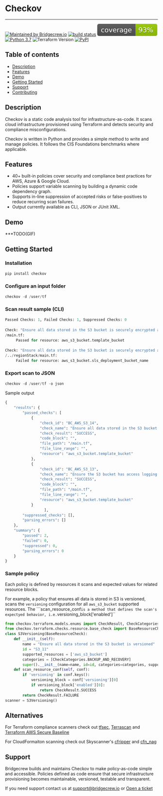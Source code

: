 # Checkov

----

[![Maintained by Bridgecrew.io](https://img.shields.io/badge/maintained%20by-bridgecrew.io-blueviolet)](https://bridgecrew.io)
[![build status](https://github.com/bridgecrewio/checkov/workflows/build/badge.svg)](https://github.com/bridgecrewio/checkov/actions?query=workflow%3Abuild) 
[![code_coverage](coverage.svg)](https://github.com/bridgecrewio/checkov/actions?query=workflow%3Acoverage)
[![Python 3.7](https://img.shields.io/badge/python-3.7-blue.svg)](https://www.python.org/downloads/release/python-370/)
![Terraform Version](https://img.shields.io/badge/tf-%3E%3D0.12.0-blue.svg)
[![PyPI](https://img.shields.io/pypi/v/checkov)](https://pypi.org/project/checkov/)

## **Table of contents**

- [Description](#description)
- [Features](#features)
- [Demo](#demo)
- [Getting Started](#getting-started)
- [Support](#Support)
- [Contributing](#contributing)

## Description

Checkov is a static code analysis tool for infrastructure-as-code. It scans cloud infrastructure provisioned using Terraform and detects security and compliance misconfigurations. 

Checkov is written in Python and provides a simple method to write and manage policies. It follows the CIS Foundations benchmarks where applicable.

 ## Features

 * 40+ built-in policies cover security and compliance best practices for AWS, Azure & Google Cloud.
 * Policies support variable scanning by building a dynamic code dependency graph.
 * Supports in-line suppression of accepted risks or false-positives to reduce recurring scan failures.
 * Output currently available as CLI, JSON or JUnit XML.

## Demo

***TODO(GIF)

## Getting Started

### Installation

```python
pip install checkov
```

### Configure an input folder

```python
checkov -d /user/tf
```

### Scan result sample (CLI)

```python
Passed Checks: 1, Failed Checks: 1, Suppressed Checks: 0

Check: "Ensure all data stored in the S3 bucket is securely encrypted at rest"
/main.tf:
	 Passed for resource: aws_s3_bucket.template_bucket 

Check: "Ensure all data stored in the S3 bucket is securely encrypted at rest"
/../regionStack/main.tf:
	 Failed for resource: aws_s3_bucket.sls_deployment_bucket_name       
```

### Export scan to JSON

```python
checkov -d /user/tf -o json
```

Sample output

```python
{
    "results": {
        "passed_checks": [
            {
                "check_id": "BC_AWS_S3_14",
                "check_name": "Ensure all data stored in the S3 bucket is securely encrypted at rest",
                "check_result": "SUCCESS",
                "code_block": "",
                "file_path": "/main.tf",
                "file_line_range": "",
                "resource": "aws_s3_bucket.template_bucket"
            },
            {
                "check_id": "BC_AWS_S3_13",
                "check_name": "Ensure the S3 bucket has access logging enabled",
                "check_result": "SUCCESS",
                "code_block": "",
                "file_path": "/main.tf",
                "file_line_range": "",
                "resource": "aws_s3_bucket.template_bucket"
            }
                  ],
        "suppressed_checks": [],
        "parsing_errors": []
    },
    "summary": {
        "passed": 2,
        "failed": 0,
        "suppressed": 0,
        "parsing_errors": 0
    }
}
```

### Sample policy

Each policy is defined by resources it scans and expected values for related resource blocks. 

For example, a policy that ensures all data is stored in S3 is versioned, scans the ``versioning`` configuration for all ``aws_s3_bucket`` supported resources. The ```scan_resource_conf`` is a method that defines the scan's expectyed behavior, i.e. ``versioning_block['enabled']``

```python
from checkov.terraform.models.enums import CheckResult, CheckCategories
from checkov.terraform.checks.resource.base_check import BaseResourceCheck
class S3Versioning(BaseResourceCheck):
    def __init__(self):
        name = "Ensure all data stored in the S3 bucket is versioned"
        id = "S3_11"
        supported_resources = ['aws_s3_bucket']
        categories = [CheckCategories.BACKUP_AND_RECOVERY]
        super().__init__(name=name, id=id, categories=categories, supported_resources=supported_resources)
    def scan_resource_conf(self, conf):
        if 'versioning' in conf.keys():
            versioning_block = conf['versioning'][0]
            if versioning_block['enabled'][0]:
                return CheckResult.SUCCESS
        return CheckResult.FAILURE
scanner = S3Versioning()
```

## Alternatives

For Terraform compliance scanners check out [tfsec](https://github.com/liamg/tfsec), [Terrascan](https://github.com/cesar-rodriguez/terrascan) and [Terraform AWS Secure Baseline](https://github.com/nozaq/terraform-aws-secure-baseline)

For CloudFormaiton scanning check out Skyscanner's [cfripper](https://github.com/Skyscanner/cfripper/) and [cfn_nag](https://github.com/stelligent/cfn_nag)

## Support

Bridgecrew builds and maintains Checkov to make policy-as-code simple and accessible. Policies defined as code ensure that secure infrastructure provisioning becomes maintainable, versioned, testable and transparent.

If you need support contact us at support@bridgecrew.io or [Open a ticket](https://bridgecrew.zendesk.com/hc/en-us/requests/new)
